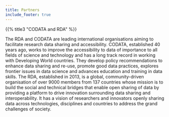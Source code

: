 ```yaml
---
title: Partners
include_footer: true
---
```


<a id="partners-rda">{{% title3 "CODATA and RDA" %}}</a>

The RDA and CODATA are leading international organisations aiming to facilitate
research data sharing and accessibility.  CODATA, established 40 years ago,
works to improve the accessibility to data of importance to all fields of
science and technology and has a long track record in working with Developing
World countries.  They develop policy recommendations to enhance data sharing
and re-use, promote good data practices, explores frontier issues in data
science and advances education and training in data skills.  The RDA,
established in 2013, is a global, community-driven organisation of over 9000
members from 137 countries whose mission is to build the social and technical
bridges that enable open sharing of data by providing a platform to drive
innovation surrounding data sharing and interoperability.  It has a vision of
researchers and innovators openly sharing data across technologies, disciplines
and countries to address the grand challenges of society.


